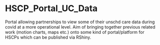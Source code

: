 # HSCP_Portal_UC_Data
Portal allowing partnerships to view some of  their unschd care data during covid at a more operational level. Aim of bringing together previous related work (motion charts, maps etc.) onto some kind of portal/platform for HSCPs which can be published via RShiny. 
